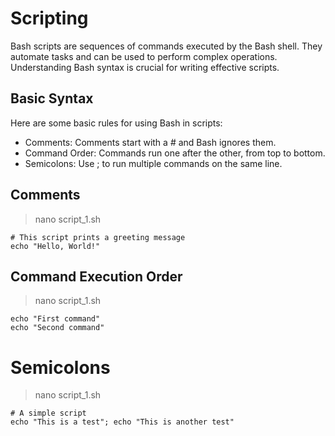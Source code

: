 # Scripting
Bash scripts are sequences of commands executed by the Bash shell. They automate tasks and can be used to perform complex operations. Understanding Bash syntax is crucial for writing effective scripts.

## Basic Syntax
Here are some basic rules for using Bash in scripts:

- Comments: Comments start with a # and Bash ignores them.
- Command Order: Commands run one after the other, from top to bottom.
- Semicolons: Use ; to run multiple commands on the same line.

## Comments
> nano script_1.sh
```
# This script prints a greeting message
echo "Hello, World!"
```

## Command Execution Order
> nano script_1.sh
```
echo "First command"
echo "Second command"
```

# Semicolons
> nano script_1.sh
```
# A simple script
echo "This is a test"; echo "This is another test"
```
